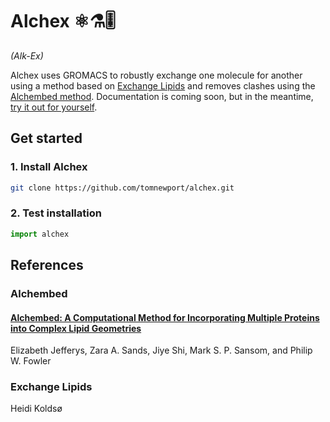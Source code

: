 Alchex ⚛⚗🎚 
===========
_(Alk-Ex)_

Alchex uses GROMACS to robustly exchange one molecule for another using a method based on [Exchange Lipids](#exchange-lipids) and removes clashes using the [Alchembed method](#alchembed). Documentation is coming soon, but in the meantime, [try it out for yourself](#get-started).

Get started
-----------

### 1. Install Alchex

```bash
git clone https://github.com/tomnewport/alchex.git
```

### 2. Test installation

```python
import alchex
```

References
----------

### Alchembed

#### [Alchembed: A Computational Method for Incorporating Multiple Proteins into Complex Lipid Geometries](http://pubs.acs.org/doi/abs/10.1021/ct501111d)

Elizabeth Jefferys, Zara A. Sands, Jiye Shi, Mark S. P. Sansom, and Philip W. Fowler

### Exchange Lipids 

Heidi Koldsø